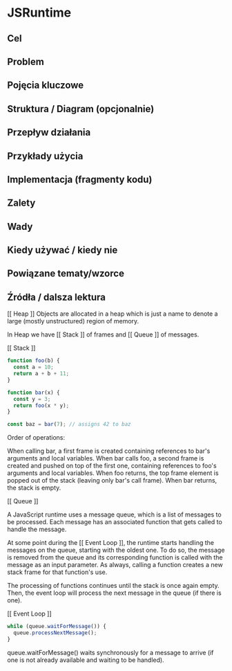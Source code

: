 # JSRuntime

## Cel

## Problem

## Pojęcia kluczowe

## Struktura / Diagram (opcjonalnie)

## Przepływ działania

## Przykłady użycia

## Implementacja (fragmenty kodu)

## Zalety

## Wady

## Kiedy używać / kiedy nie

## Powiązane tematy/wzorce

## Źródła / dalsza lektura


[[ Heap ]]
Objects are allocated in a heap which is just a name to denote a large (mostly unstructured) region of memory.


In Heap we have [[ Stack ]] of frames and [[ Queue ]] of messages.

[[ Stack ]]

```js
function foo(b) {
  const a = 10;
  return a + b + 11;
}

function bar(x) {
  const y = 3;
  return foo(x * y);
}

const baz = bar(7); // assigns 42 to baz
```

Order of operations:

When calling bar, a first frame is created containing references to bar's arguments and local variables.
When bar calls foo, a second frame is created and pushed on top of the first one, containing references to foo's arguments and local variables.
When foo returns, the top frame element is popped out of the stack (leaving only bar's call frame).
When bar returns, the stack is empty.

[[ Queue ]]

A JavaScript runtime uses a message queue, which is a list of messages to be processed. Each message has an associated function that gets called to handle the message.

At some point during the [[ Event Loop ]], the runtime starts handling the messages on the queue, starting with the oldest one. To do so, the message is removed from the queue and its corresponding function is called with the message as an input parameter. As always, calling a function creates a new stack frame for that function's use.

The processing of functions continues until the stack is once again empty. Then, the event loop will process the next message in the queue (if there is one).

[[ Event Loop ]]

```js
while (queue.waitForMessage()) {
  queue.processNextMessage();
}
```

queue.waitForMessage() waits synchronously for a message to arrive (if one is not already available and waiting to be handled).